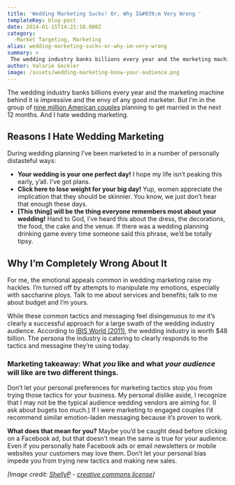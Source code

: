 ```yaml
---
title: 'Wedding Marketing Sucks! Or, Why I&#039;m Very Wrong '
templateKey: blog-post
date: 2014-01-15T14:21:18.000Z
category: 
  -Market Targeting, Marketing
alias: wedding-marketing-sucks-or-why-im-very-wrong
summary: > 
 The wedding industry banks billions every year and the marketing machine behind it is impressive and the envy of any good marketer. But I’m in the group of nine million American couples planning to get married in the next 12 months. And I hate wedding marketing.
author: Valarie Geckler
image: /assets/wedding-marketing-know-your-audience.png
---
```


The wedding industry banks billions every year and the marketing machine behind it is impressive and the envy of any good marketer. But I’m in the group of [nine million American couples](http://dialog.scarborough.com/index.php/todays-engaged-couples-are-diverse-and-proud-of-their-heritage/) planning to get married in the next 12 months. And I hate wedding marketing.

Reasons I Hate Wedding Marketing
--------------------------------

During wedding planning I’ve been marketed to in a number of personally distasteful ways:

*   **Your wedding is your one perfect day!** I hope my life isn’t peaking this early, y’all. I’ve got plans.
*   **Click here to lose weight for your big day!** Yup, women appreciate the implication that they should be skinnier. You know, we just don’t hear that enough these days.
*   **\[This thing\] will be the thing everyone remembers most about your wedding!** Hand to God, I’ve heard this about the dress, the decorations, the food, the cake and the venue. If there was a wedding planning drinking game every time someone said this phrase, we’d be totally tipsy.

Why I’m Completely Wrong About It
---------------------------------

For me, the emotional appeals common in wedding marketing raise my hackles. I’m turned off by attempts to manipulate my emotions, especially with saccharine ploys. Talk to me about services and benefits; talk to me about budget and I’m yours.

While these common tactics and messaging feel disingenuous _to me_ it’s clearly a successful approach for a large swath of the wedding industry audience. According to [IBIS World (2011)](http://www.prweb.com/releases/2011/10/prweb8881551.htm), the wedding industry is worth $48 billion. The persona the industry is catering to clearly responds to the tactics and messagine they’re using today.

### **Marketing takeaway:** What _you_ like and what _your audience_ will like are two different things.

Don’t let your personal preferences for marketing tactics stop you from trying those tactics for your business. My personal dislike aside, I recognize that I may not be the typical audience wedding vendors are aiming for. (I ask about bugets too much.) If I were marketing to engaged couples I’d recommend similar emotion-laden messaging because it’s proven to work.

**What does that mean for you?** Maybe you’d be caught dead before clicking on a Facebook ad, but that doesn’t mean the same is true for your audience. Even if you personally hate Facebook ads or email newsletters or mobile websites your customers may love them. Don’t let your personal bias impede you from trying new tactics and making new sales.

_\[Image credit: [ShellyP](http://www.flickr.com/photos/shelleyp/833463719/sizes/o/) - [creative commons license](http://creativecommons.org/licenses/by/2.0/)\]_